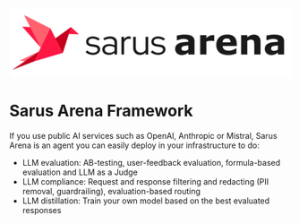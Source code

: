 ![Arena Logo](art/arena-logo.png)
# Sarus Arena Framework

If you use public AI services such as OpenAI, Anthropic or Mistral, Sarus Arena is an agent you can easily deploy in your infrastructure to do:

- LLM evaluation: AB-testing, user-feedback evaluation, formula-based evaluation and LLM as a Judge
- LLM compliance: Request and response filtering and redacting (PII removal, guardrailing), evaluation-based routing
- LLM distillation: Train your own model based on the best evaluated responses
